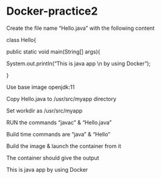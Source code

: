 # Docker-practice2

Create the file name “Hello.java” with the following content

class Hello{

public static void main(String[] args){

System.out.println(“This is java app \n by using Docker”);

}

Use base image openjdk:11

Copy Hello.java to /usr/src/myapp directory

Set workdir as /usr/src/myapp

RUN the commands “javac” & “Hello.java”

Build time commands are “java” & “Hello”

Build the image & launch the container from it

The container should give the output

This is java app by using Docker

